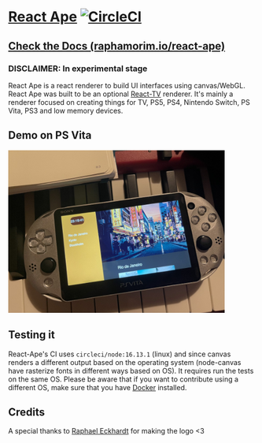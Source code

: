 # [React Ape](https://raphamorim.io/react-ape) [![CircleCI](https://circleci.com/gh/raphamorim/react-ape/tree/main.svg?style=svg)](https://circleci.com/gh/raphamorim/react-ape/tree/main)

## [Check the Docs (raphamorim.io/react-ape)](https://raphamorim.io/react-ape)

### DISCLAIMER: In experimental stage

React Ape is a react renderer to build UI interfaces using canvas/WebGL. React Ape was built to be an optional [React-TV](https://github.com/raphamorim/react-tv) renderer. It's mainly a renderer focused on creating things for TV, PS5, PS4, Nintendo Switch, PS Vita, PS3 and low memory devices.

## Demo on PS Vita

<img alt='Demo PS Vita' src='assets/demo-ps-vita.jpg' height='330px' />

## Testing it

React-Ape's CI uses `circleci/node:16.13.1` (linux) and since canvas renders a different output based on the operating system (node-canvas have rasterize fonts in different ways based on OS). It requires run the tests on the same OS. Please be aware that if you want to contribute using a different OS, make sure that you have [Docker](https://www.docker.com/) installed.

## Credits

A special thanks to [Raphael Eckhardt](https://github.com/Raphseck) for making the logo <3
